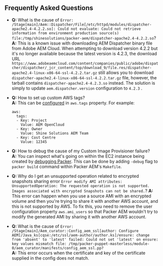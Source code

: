 Frequently Asked Questions
--------------------------

* __Q:__ What is the cause of `Error: /Stage[main]/Aem::Dispatcher/File[/etc/httpd/modules/dispatcher-apache2.4-4.2.2.so]: Could not evaluate: Could not retrieve information from environment production source(s) file:/tmp/shinesolutions/packer-aem/dispatcher-apache2.4-4.2.2.so`?<br/>
  __A:__ This is a known issue with downloading AEM Dispatcher binary file from Adobe AEM Cloud. When attempting to download version 4.2.2 but it's no longer available because the latest version is 4.2.3, the download URL `https://www.adobeaemcloud.com/content/companies/public/adobe/dispatcher/dispatcher/_jcr_content/top/download_9/file.res/dispatcher-apache2.4-linux-x86-64-ssl-4.2.2.tar.gz` still allows you to download `dispatcher-apache2.4-linux-x86-64-ssl-4.2.2.tar.gz` file, however, the tarball contains `dispatcher-apache2.4-4.2.3.so` instead. The solution is simply to update `aem.dispatcher.version` configuration to `4.2.3` .

* __Q:__ How to set up custom AWS tags?<br/>
  __A:__ This can be [configured](https://github.com/shinesolutions/packer-aem/blob/master/docs/configuration.md#aws-platform-type-configuration-properties) in `aws.tags` property. For example:
  ```
  aws:
    tags:
    - Key: Project
      Value: AEM OpenCloud
    - Key: Owner
      Value: Shine Solutions AEM Team
    - Key: Cost Centre
      Value: 12345
  ```

* __Q:__ How to debug the cause of my Custom Image Provisioner failure?<br/>
  __A:__ You can inspect what's going on within the EC2 instance being created by [debugging Packer](https://www.packer.io/docs/other/debugging.html). This can be done by adding `-debug` flag to `packer build` command within Packer AEM's `Makefile`.

* __Q:__ Why do I get an unsupported operation related to encrypted snapshots sharing error `Error modify AMI attributes: UnsupportedOperation: The requested operation is not supported. Images associated with encrypted Snapshots can not be shared.`?
  __A:__ This error can happen when you use a source AMI with an encrypted volume and then you're trying to share it with another AWS account, and this is not supported by AWS. To fix this, you need to remove the user configuration property `aws.ami_users` so that Packer AEM wouldn't try to modify the generated AMI by sharing it with another AWS account.

* __Q:__ What is the cause of `Error: /Stage[main]/Aem_curator::Config_aem_ssl[author: Configure AEM]/Java_ks[cqse:/etc/ssl/aem-author/author.ks]/ensure: change from 'absent' to 'latest' failed: Could not set 'latest' on ensure: key values mismatch file: /tmp/packer-puppet-masterless/module-0/aem_curator/manifests/config_aem_ssl.pp?` <br/>
  __A:__ This error occurs when the certificate and key of the certificate supplied in the config does not match.